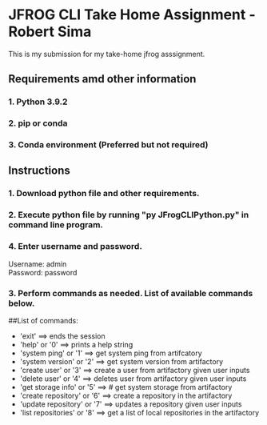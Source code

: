# JFROG CLI Take Home Assignment - Robert Sima
This is my submission for my take-home jfrog asssignment. 

## Requirements amd other information
### 1. Python 3.9.2 
### 2. pip or conda
### 3. Conda environment (Preferred but not required)

## Instructions
### 1. Download python file and other requirements. 
### 2. Execute python file by running "py JFrogCLIPython.py" in command line program. 
### 4. Enter username and password.
Username: admin  
Password: password  
### 3. Perform commands as needed. List of available commands below. 

##List of commands: 
- 'exit' ==> ends the session  
- 'help' or '0' ==> prints a help string  
- 'system ping' or '1' ==> get system ping from artifcatory  
- 'system version' or '2' ==> get system version from artifactory  
- 'create user' or '3' ==> create a user from artifactory given user inputs  
- 'delete user' or '4' ==> deletes user from artifactory given user inputs  
- 'get storage info' or '5' ==> # get system storage from artifactory  
- 'create repository' or '6' ==> create a repository in the artifactory  
- 'update repository' or '7' ==> updates a repository given user inputs  
- 'list repositories' or '8' ==> get a list of local repositories in the artifactory  
